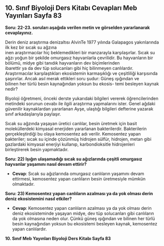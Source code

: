 ## 10. Sınıf Biyoloji Ders Kitabı Cevapları Meb Yayınları Sayfa 83

**Soru: 22-23. soruları aşağıda verilen metin ve görselden yararlanarak cevaplayınız.**

Derin deniz araştırma denizaltısı AlvinTe 1977 yılında Galapagos yakınlarında ilk kez bir sıcak su ağzına  
 inen araştırmacılar hiç beklemedikleri bir manzarayla karşılaşırlar. Sıcak su ağzı yoğun bir şekilde omurgasız hayvanlarla çevrilidir. Bu hayvanların bir bölümü, midye gibi tanıdık hayvanların dev biçimlerinden  
 ibarettir ya da dev tüp solucanları gibi hiç bilinmeyen canlılardır. Araştırmacılar karşılaştıkları ekosistemin karmaşıklığı ve çeşitliliği karşısında şaşırırlar. Ancak asıl merak ettikleri soru şudur: Güneş ışığından ve  
 bilinen her türlü besin kaynağından yoksun bu ekosis- temi besleyen kaynak nedir?

Biyoloji öğretmeni, önceki derste yukarıdaki bilgileri vererek öğrencilerinden metindeki sorunun cevabı ile ilgili araştırma yapmalarını ister. Genel ağdaki güvenilir kaynaklardan yararlanan Ayşe, ulaştığı bilgileri defterine yazarak sınıf arkadaşlarıyla paylaşır.

Sıcak su ağzında yaşayan üretici canlılar, besin üretmek için basit moleküllerdeki kimyasal enerjiden yararlanan bakterilerdir. Bakterilerin gerçekleştirdiği bu olaya kemosentez adı verilir. Kemosentez yapan bakteriler; sıcak su içinde çözünmüş hidrojen sülfür, hidrojen, metan gibi gazlardaki kimyasal enerjiyi kullanıp, karbondioksitle hidrojenleri birleştirerek besin yapmaktadır.

**Soru: 22) Işığın ulaşamadığı sıcak su ağızlarında çeşitli omurgasız hayvanlar yaşamını nasıl devam ettirir?**

* **Cevap**: Sıcak su ağızlarında omurgasız canlıların yaşamını devam ettirmesi, kemosentez yapan canlıların besin üretmesiyle mümkün olmaktadır.

**Soru: 23) Kemosentez yapan canlıların azalması ya da yok olması derin deniz ekosistemini nasıl etkiler?**

* **Cevap**: Kemosentez yapan canlıların azalması ya da yok olması derin deniz ekosisteminde yaşayan midye, dev tüp solucanları gibi canlıların da yok olmasına neden olur. Çünkü güneş ışığından ve bilinen her türlü besin kaynağından yoksun bu ekosistemi besleyen kaynak, kemosentez yapan canlılardır.

**10. Sınıf Meb Yayınları Biyoloji Ders Kitabı Sayfa 83**